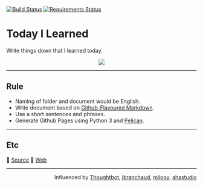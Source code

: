 [![Build Status](https://travis-ci.org/channprj/TIL.svg?branch=master)](https://travis-ci.org/channprj/TIL)
[![Requirements Status](https://requires.io/github/channprj/til.chann.kr-source/requirements.svg?branch=master)](https://requires.io/github/channprj/til.chann.kr-source/requirements/?branch=master)
# Today I Learned
Write things down that I learned today.

<p align="center">
<img src="https://cloud.githubusercontent.com/assets/1831308/13661643/e25fc4bc-e6d7-11e5-8a54-87eb071b2e5c.jpg">
</p>


------

## Rule
* Naming of folder and document would be English.
* Write document based on [Github-Flavoured Markdown](https://guides.github.com/features/mastering-markdown/).
* Use a short sentences and phrases.
* Generate Github Pages using Python 3 and [Pelican](https://github.com/getpelican/pelican).

------

## Etc
:electric_plug: [Source](https://github.com/channprj/til.chann.kr-source)
:memo: [Web](https://til.chann.kr)

------

<p align="right">
Influenced by <a href="https://github.com/thoughtbot/til">Thoughtbot</a>, <a href="https://github.com/jbranchaud/til">jbranchaud</a>, <a href="https://github.com/milooy/TIL">milooy</a>, <a href="https://github.com/ahastudio/til">ahastudio</a>
</p>
